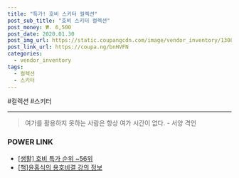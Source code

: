 ```yaml
--- 
title: "특가! 호비 스키터 컬렉션" 
post_sub_title: "호비 스키터 컬렉션" 
post_money: ₩. 6,500 
post_date: 2020.01.30 
post_img_url: https://static.coupangcdn.com/image/vendor_inventory/1308/d68b6a97190af87632af2e4393c03dd76b4a79eb11d42e3b2a8d01bc8d95.jpg 
post_link_url: https://coupa.ng/bnHVFN 
categories: 
  - vendor_inventory 
tags: 
  - 컬렉션 
  - 스키터 
--- 
```

  #컬렉션 #스키터 
<hr> 

> 여가를 활용하지 못하는 사람은 항상 여가 시간이 없다. - 서양 격언 


### POWER LINK

* <a href="https://blog.naver.com/sakai111/221789612738" target="_blank"> [생활] 호비 특가 순위 ~56위</a>
* <a href="https://blog.naver.com/fasyy4321/221761179859" target="_blank">[책]윤홍식의 용호비결 강의 정보</a>
